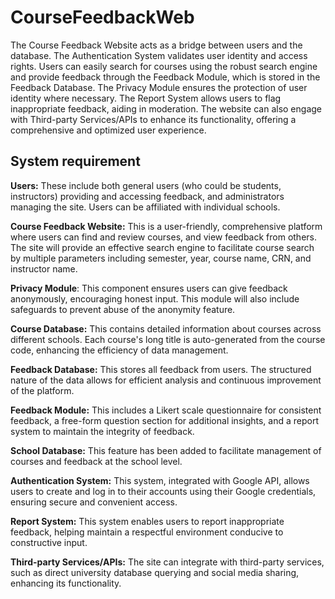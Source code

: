 # CourseFeedbackWeb

The Course Feedback Website acts as a bridge between users and the database. The Authentication System validates user identity and access rights. Users can easily search for courses using the robust search engine and provide feedback through the Feedback Module, which is stored in the Feedback Database. The Privacy Module ensures the protection of user identity where necessary. The Report System allows users to flag inappropriate feedback, aiding in moderation. The website can also engage with Third-party Services/APIs to enhance its functionality, offering a comprehensive and optimized user experience.

## System requirement
**Users:** These include both general users (who could be students, instructors) providing and accessing feedback, and administrators managing the site. Users can be affiliated with individual schools.

**Course Feedback Website:** This is a user-friendly, comprehensive platform where users can find and review courses, and view feedback from others. The site will provide an effective search engine to facilitate course search by multiple parameters including semester, year, course name, CRN, and instructor name.

**Privacy Module**: This component ensures users can give feedback anonymously, encouraging honest input. This module will also include safeguards to prevent abuse of the anonymity feature.

**Course Database:** This contains detailed information about courses across different schools. Each course's long title is auto-generated from the course code, enhancing the efficiency of data management.

**Feedback Database:** This stores all feedback from users. The structured nature of the data allows for efficient analysis and continuous improvement of the platform.

**Feedback Module:** This includes a Likert scale questionnaire for consistent feedback, a free-form question section for additional insights, and a report system to maintain the integrity of feedback.

**School Database:** This feature has been added to facilitate management of courses and feedback at the school level.

**Authentication System:** This system, integrated with Google API, allows users to create and log in to their accounts using their Google credentials, ensuring secure and convenient access.

**Report System:** This system enables users to report inappropriate feedback, helping maintain a respectful environment conducive to constructive input.

**Third-party Services/APIs:** The site can integrate with third-party services, such as direct university database querying and social media sharing, enhancing its functionality.

